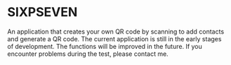 # SIXPSEVEN
An application that creates your own QR code by scanning to add contacts and generate a QR code. The current application is still in the early stages of development. The functions will be improved in the future. If you encounter problems during the test, please contact me.
